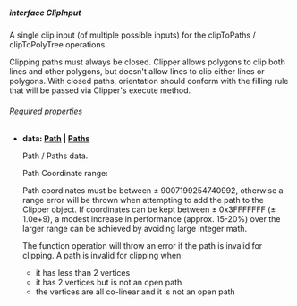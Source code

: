 ##### interface ClipInput

A single clip input (of multiple possible inputs) for the clipToPaths / clipToPolyTree operations.

Clipping paths must always be closed. Clipper allows polygons to clip both lines and other polygons, but doesn't allow lines to clip either lines or polygons.
With closed paths, orientation should conform with the filling rule that will be passed via Clipper's execute method.

###### Required properties

* **data: [Path](../shared/Path.md) | [Paths](../shared/Paths.md)**

    Path / Paths data.
       
    Path Coordinate range:
       
    Path coordinates must be between ± 9007199254740992, otherwise a range error will be thrown when attempting to add the path to the Clipper object.
    If coordinates can be kept between ± 0x3FFFFFFF (± 1.0e+9), a modest increase in performance (approx. 15-20%) over the larger range can be achieved by
    avoiding large integer math.
       
    The function operation will throw an error if the path is invalid for clipping. A path is invalid for clipping when:
    - it has less than 2 vertices
    - it has 2 vertices but is not an open path
    - the vertices are all co-linear and it is not an open path
